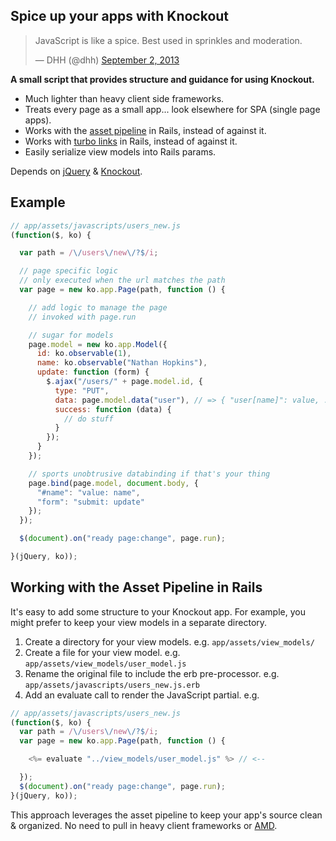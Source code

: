 ## Spice up your apps with Knockout

<blockquote class="twitter-tweet"><p>JavaScript is like a spice. Best used in sprinkles and moderation.</p>&mdash; DHH (@dhh) <a href="https://twitter.com/dhh/statuses/374656854825005056">September 2, 2013</a></blockquote>
<script async src="//platform.twitter.com/widgets.js" charset="utf-8"></script>

**A small script that provides structure and guidance for using Knockout.**

* Much lighter than heavy client side frameworks.
* Treats every page as a small app... look elsewhere for SPA (single page apps).
* Works with the [asset pipeline](http://guides.rubyonrails.org/asset_pipeline.html) in Rails, instead of against it.
* Works with [turbo links](https://github.com/rails/turbolinks/) in Rails, instead of against it.
* Easily serialize view models into Rails params.

Depends on [jQuery](http://jquery.com/) & [Knockout](http://knockoutjs.com/).

## Example

```javascript
// app/assets/javascripts/users_new.js
(function($, ko) {

  var path = /\/users\/new\/?$/i;

  // page specific logic
  // only executed when the url matches the path
  var page = new ko.app.Page(path, function () {

    // add logic to manage the page
    // invoked with page.run

    // sugar for models
    page.model = new ko.app.Model({
      id: ko.observable(1),
      name: ko.observable("Nathan Hopkins"),
      update: function (form) {
        $.ajax("/users/" + page.model.id, {
          type: "PUT",
          data: page.model.data("user"), // => { "user[name]": value, ... }
          success: function (data) {
            // do stuff
          }
        });
      }
    });

    // sports unobtrusive databinding if that's your thing
    page.bind(page.model, document.body, {
      "#name": "value: name",
      "form": "submit: update"
    });
  });

  $(document).on("ready page:change", page.run);

}(jQuery, ko));
```

## Working with the Asset Pipeline in Rails

It's easy to add some structure to your Knockout app.
For example, you might prefer to keep your view models in a separate directory.

1. Create a directory for your view models. e.g. `app/assets/view_models/`
1. Create a file for your view model. e.g. `app/assets/view_models/user_model.js`
1. Rename the original file to include the erb pre-processor. e.g. `app/assets/javascripts/users_new.js.erb`
1. Add an evaluate call to render the JavaScript partial. e.g.

```javascript
// app/assets/javascripts/users_new.js
(function($, ko) {
  var path = /\/users\/new\/?$/i;
  var page = new ko.app.Page(path, function () {

    <%= evaluate "../view_models/user_model.js" %> // <--

  });
  $(document).on("ready page:change", page.run);
}(jQuery, ko));
```

This approach leverages the asset pipeline to keep your app's source clean & organized.
No need to pull in heavy client frameworks or [AMD](http://en.wikipedia.org/wiki/Asynchronous_module_definition).



